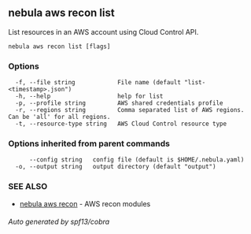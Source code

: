 ## nebula aws recon list

List resources in an AWS account using Cloud Control API.

```
nebula aws recon list [flags]
```

### Options

```
  -f, --file string            File name (default "list-<timestamp>.json")
  -h, --help                   help for list
  -p, --profile string         AWS shared credentials profile
  -r, --regions string         Comma separated list of AWS regions. Can be 'all' for all regions.
  -t, --resource-type string   AWS Cloud Control resource type
```

### Options inherited from parent commands

```
      --config string   config file (default is $HOME/.nebula.yaml)
  -o, --output string   output directory (default "output")
```

### SEE ALSO

* [nebula aws recon](nebula_aws_recon.md)	 - AWS recon modules

###### Auto generated by spf13/cobra
